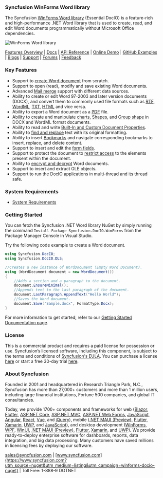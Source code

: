### Syncfusion WinForms Word library
The Syncfusion [WinForms Word library](https://www.syncfusion.com/word-framework/net/word-library?utm_source=nuget&utm_medium=listing&utm_campaign=winforms-docio-nuget) (Essential DocIO) is a feature-rich and high-performance .NET Word library that is used to create, read, and edit Word documents programmatically without Microsoft Office dependencies.

![WinForms Word library](https://cdn.syncfusion.com/nuget-readme/fileformats/net-word-library.png)

[Features Overview](https://www.syncfusion.com/word-framework/net/word-library?utm_source=nuget&utm_medium=listing&utm_campaign=winforms-docio-nuget) | [Docs](https://help.syncfusion.com/file-formats/docio/overview?utm_source=nuget&utm_medium=listing&utm_campaign=winforms-docio-nuget) | [API Reference](https://help.syncfusion.com/cr/file-formats/Syncfusion.DocIO.html?utm_source=nuget&utm_medium=listing&utm_campaign=winforms-docio-nuget) | [Online Demo](https://ej2.syncfusion.com/aspnetmvc/DocIO/UpdateFields?utm_source=nuget&utm_medium=listing&utm_campaign=winforms-docio-nuget#/material) | [GitHub Examples](https://github.com/SyncfusionExamples/DocIO-Examples?utm_source=nuget&utm_medium=listing&utm_campaign=winforms-docio-nuget) | [Blogs](https://www.syncfusion.com/blogs/?utm_source=nuget&utm_medium=listing&utm_campaign=winforms-docio-nuget&s=word) | [Support](https://www.syncfusion.com/support/directtrac/incidents/newincident?utm_source=nuget&utm_medium=listing&utm_campaign=winforms-docio-nuget) | [Forums](https://www.syncfusion.com/forums/windowsforms?utm_source=nuget&utm_medium=listing&utm_campaign=winforms-docio-nuget) | [Feedback](https://www.syncfusion.com/feedback/winforms?utm_source=nuget&utm_medium=listing&utm_campaign=winforms-docio-nuget)

### Key Features
* Support to [create Word document](https://help.syncfusion.com/file-formats/docio/getting-started?utm_source=nuget&utm_medium=listing&utm_campaign=winforms-docio-nuget) from scratch.
* Support to open (read), modify and save existing Word documents.
* Advanced [Mail merge](https://help.syncfusion.com/file-formats/docio/working-with-mailmerge?utm_source=nuget&utm_medium=listing&utm_campaign=winforms-docio-nuget) support with different data sources.
* Ability to create or edit Word 97-2003 and later version documents (DOCX), and convert them to commonly used file formats such as [RTF](https://help.syncfusion.com/file-formats/docio/rtf?utm_source=nuget&utm_medium=listing&utm_campaign=winforms-docio-nuget), [WordML](https://help.syncfusion.com/file-formats/docio/word-file-formats?utm_source=nuget&utm_medium=listing&utm_campaign=winforms-docio-nuget#word-processing-xml-xml), [TXT](https://help.syncfusion.com/file-formats/docio/text?utm_source=nuget&utm_medium=listing&utm_campaign=winforms-docio-nuget), [HTML](https://help.syncfusion.com/file-formats/docio/html?utm_source=nuget&utm_medium=listing&utm_campaign=winforms-docio-nuget) and vice versa.
* Ability to export a Word document as a [PDF](https://help.syncfusion.com/file-formats/docio/word-to-pdf?utm_source=nuget&utm_medium=listing&utm_campaign=winforms-docio-nuget) file.
* Ability to create and manipulate [charts](https://help.syncfusion.com/file-formats/docio/working-with-charts?utm_source=nuget&utm_medium=listing&utm_campaign=winforms-docio-nuget), [Shapes](https://help.syncfusion.com/file-formats/docio/working-with-shapes?utm_source=nuget&utm_medium=listing&utm_campaign=winforms-docio-nuget), and [Group shape](https://help.syncfusion.com/file-formats/docio/working-with-shapes?utm_source=nuget&utm_medium=listing&utm_campaign=winforms-docio-nuget#grouping-shapes) in DOCX and WordML format documents.
* Ability to read and write [Built-In and Custom Document Properties](https://help.syncfusion.com/file-formats/docio/working-with-word-document?utm_source=nuget&utm_medium=listing&utm_campaign=winforms-docio-nuget#working-with-word-document-properties).
* Ability to [find and replace](https://help.syncfusion.com/file-formats/docio/working-with-find-and-replace?utm_source=nuget&utm_medium=listing&utm_campaign=winforms-docio-nuget) text with its original formatting.
* Ability to insert [Bookmarks](https://help.syncfusion.com/file-formats/docio/working-with-bookmarks?utm_source=nuget&utm_medium=listing&utm_campaign=winforms-docio-nuget) and navigate corresponding bookmarks to insert, replace, and delete content.
* Support to insert and edit the [form fields](https://help.syncfusion.com/file-formats/docio/working-with-form-fields?utm_source=nuget&utm_medium=listing&utm_campaign=winforms-docio-nuget).
* Support to protect the document to [restrict access](https://help.syncfusion.com/file-formats/docio/working-with-security?utm_source=nuget&utm_medium=listing&utm_campaign=winforms-docio-nuget#protecting-word-document-from-editing) to the elements present within the document.
* Ability to [encrypt and decrypt](https://help.syncfusion.com/file-formats/docio/working-with-security?utm_source=nuget&utm_medium=listing&utm_campaign=winforms-docio-nuget) Word documents.
* Support to insert and extract OLE objects.
* Support to run the DocIO applications in multi-thread and its thread safe.

### System Requirements
* [System Requirements](https://help.syncfusion.com/file-formats/installation-and-upgrade/system-requirements?utm_source=nuget&utm_medium=listing&utm_campaign=winforms-docio-nuget)

### Getting Started
You can fetch the Syncfusion .NET Word library NuGet by simply running the command `Install-Package Syncfusion.DocIO.WinForms` from the Package Manager Console in Visual Studio.

Try the following code example to create a Word document.

```csharp
using Syncfusion.DocIO;
using Syncfusion.DocIO.DLS;

//Creates a new instance of WordDocument (Empty Word Document).
using (WordDocument document = new WordDocument())
{
    //Adds a section and a paragraph to the document.
    document.EnsureMinimal();
    //Appends text to the last paragraph of the document.
    document.LastParagraph.AppendText("Hello World");
    //Saves the Word document.
    document.Save("Sample.docx", FormatType.Docx);
}
```
For more information to get started, refer to our [Getting Started Documentation page](https://help.syncfusion.com/file-formats/docio/getting-started?utm_source=nuget&utm_medium=listing&utm_campaign=winforms-docio-nuget).

### License

This is a commercial product and requires a paid license for possession or use. Syncfusion’s licensed software, including this component, is subject to the terms and conditions of [Syncfusion's EULA](https://www.syncfusion.com/eula/es/?utm_source=nuget&utm_medium=listing&utm_campaign=winforms-docio-nuget). You can purchase a license [here](https://www.syncfusion.com/sales/products?utm_source=nuget&utm_medium=listing&utm_campaign=winforms-docio-nuget) or start a free 30-day trial [here](https://www.syncfusion.com/account/manage-trials/start-trials?utm_source=nuget&utm_medium=listing&utm_campaign=winforms-docio-nuget).

### About Syncfusion

Founded in 2001 and headquartered in Research Triangle Park, N.C., Syncfusion has more than 27,000+ customers and more than 1 million users, including large financial institutions, Fortune 500 companies, and global IT consultancies.
 
Today, we provide 1700+ components and frameworks for web ([Blazor](https://www.syncfusion.com/blazor-components?utm_source=nuget&utm_medium=listing&utm_campaign=winforms-docio-nuget), [Flutter](https://www.syncfusion.com/flutter-widgets?utm_source=nuget&utm_medium=listing&utm_campaign=winforms-docio-nuget), [ASP.NET Core](https://www.syncfusion.com/aspnet-core-ui-controls?utm_source=nuget&utm_medium=listing&utm_campaign=winforms-docio-nuget), [ASP.NET MVC](https://www.syncfusion.com/aspnet-mvc-ui-controls?utm_source=nuget&utm_medium=listing&utm_campaign=winforms-docio-nuget), [ASP.NET Web Forms](https://www.syncfusion.com/jquery/aspnet-webforms-ui-controls?utm_source=nuget&utm_medium=listing&utm_campaign=winforms-docio-nuget), [JavaScript](https://www.syncfusion.com/javascript-ui-controls?utm_source=nuget&utm_medium=listing&utm_campaign=winforms-docio-nuget), [Angular](https://www.syncfusion.com/angular-ui-components?utm_source=nuget&utm_medium=listing&utm_campaign=winforms-docio-nuget), [React](https://www.syncfusion.com/react-ui-components?utm_source=nuget&utm_medium=listing&utm_campaign=winforms-docio-nuget), [Vue](https://www.syncfusion.com/vue-ui-components?utm_source=nuget&utm_medium=listing&utm_campaign=winforms-docio-nuget), and [jQuery](https://www.syncfusion.com/jquery-ui-widgets?utm_source=nuget&utm_medium=listing&utm_campaign=winforms-docio-nuget)), mobile ([.NET MAUI (Preview)](https://www.syncfusion.com/maui-controls?utm_source=nuget&utm_medium=listing&utm_campaign=winforms-docio-nuget), [Flutter](https://www.syncfusion.com/flutter-widgets?utm_source=nuget&utm_medium=listing&utm_campaign=winforms-docio-nuget), [Xamarin](https://www.syncfusion.com/xamarin-ui-controls?utm_source=nuget&utm_medium=listing&utm_campaign=winforms-docio-nuget), [UWP](https://www.syncfusion.com/uwp-ui-controls?utm_source=nuget&utm_medium=listing&utm_campaign=winforms-docio-nuget), and [JavaScript](https://www.syncfusion.com/javascript-ui-controls?utm_source=nuget&utm_medium=listing&utm_campaign=winforms-docio-nuget)), and desktop development ([WinForms](https://www.syncfusion.com/winforms-ui-controls?utm_source=nuget&utm_medium=listing&utm_campaign=winforms-docio-nuget), [WPF](https://www.syncfusion.com/wpf-controls?utm_source=nuget&utm_medium=listing&utm_campaign=winforms-docio-nuget), [WinUI](https://www.syncfusion.com/winui-controls?utm_source=nuget&utm_medium=listing&utm_campaign=winforms-docio-nuget), [.NET MAUI (Preview)](https://www.syncfusion.com/maui-controls?utm_source=nuget&utm_medium=listing&utm_campaign=winforms-docio-nuget), [Flutter](https://www.syncfusion.com/flutter-widgets?utm_source=nuget&utm_medium=listing&utm_campaign=winforms-docio-nuget), [Xamarin](https://www.syncfusion.com/xamarin-ui-controls?utm_source=nuget&utm_medium=listing&utm_campaign=winforms-docio-nuget), and [UWP](https://www.syncfusion.com/uwp-ui-controls?utm_source=nuget&utm_medium=listing&utm_campaign=winforms-docio-nuget)). We provide ready-to-deploy enterprise software for dashboards, reports, data integration, and big data processing. Many customers have saved millions in licensing fees by deploying our software.

[sales@syncfusion.com](mailto:sales@syncfusion.com?Subject=Syncfusion%20WinForms%20DocIO-%20NuGet) | [www.syncfusion.com](https://www.syncfusion.com?utm_source=nuget&utm_medium=listing&utm_campaign=winforms-docio-nuget) | Toll Free: 1-888-9 DOTNET
